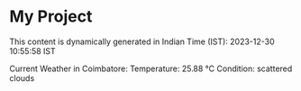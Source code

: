 # My Project

This content is dynamically generated in Indian Time (IST): 2023-12-30 10:55:58 IST


Current Weather in Coimbatore:
Temperature: 25.88 °C
Condition: scattered clouds
